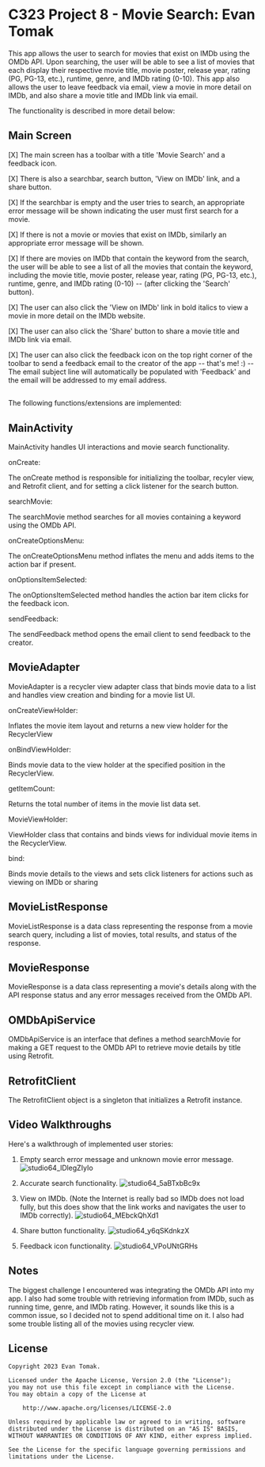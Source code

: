 # C323 Project 8 - Movie Search: Evan Tomak

This app allows the user to search for movies that exist on IMDb using the OMDb API. Upon searching, the user will be able to see a list of movies that each display their respective movie title, movie poster, release year, rating (PG, PG-13, etc.), runtime, genre, and IMDb rating (0-10).
This app also allows the user to leave feedback via email, view a movie in more detail on IMDb, and also share a movie title and IMDb link via email.

The functionality is described in more detail below:

## Main Screen

[X] The main screen has a toolbar with a title 'Movie Search' and a feedback icon.

[X] There is also a searchbar, search button, 'View on IMDb' link, and a share button.

[X] If the searchbar is empty and the user tries to search, an appropriate error message will be shown indicating the user must first search for a movie.

[X] If there is not a movie or movies that exist on IMDb, similarly an appropriate error message will be shown.

[X] If there are movies on IMDb that contain the keyword from the search, the user will be able to see a list of all the movies that contain the keyword, including the movie title, movie poster, release year, rating (PG, PG-13, etc.), runtime, genre, and IMDb rating (0-10) -- (after clicking the 'Search' button).

[X] The user can also click the 'View on IMDb' link in bold italics to view a movie in more detail on the IMDb website.

[X] The user can also click the 'Share' button to share a movie title and IMDb link via email.

[X] The user can also click the feedback icon on the top right corner of the toolbar to send a feedback email to the creator of the app -- that's me! :) -- The email subject line will automatically be populated with 'Feedback' and the email will be addressed to my email address.

##

The following functions/extensions are implemented:

## MainActivity

MainActivity handles UI interactions and movie search functionality.

onCreate:

The onCreate method is responsible for initializing the toolbar, recyler view, and Retrofit client, and for setting a click listener for the search button. 

searchMovie:

The searchMovie method searches for all movies containing a keyword using the OMDb API.

onCreateOptionsMenu:

The onCreateOptionsMenu method inflates the menu and adds items to the action bar if present.

onOptionsItemSelected:

The onOptionsItemSelected method handles the action bar item clicks for the feedback icon.

sendFeedback:

The sendFeedback method opens the email client to send feedback to the creator.

## MovieAdapter

MovieAdapter is a recycler view adapter class that binds movie data to a list and handles view creation and binding for a movie list UI.

onCreateViewHolder:

Inflates the movie item layout and returns a new view holder for the RecyclerView

onBindViewHolder:

Binds movie data to the view holder at the specified position in the RecyclerView.

getItemCount:

Returns the total number of items in the movie list data set.

MovieViewHolder:

ViewHolder class that contains and binds views for individual movie items in the RecyclerView.

bind:

Binds movie details to the views and sets click listeners for actions such as viewing on IMDb or sharing

## MovieListResponse

MovieListResponse is a data class representing the response from a movie search query, including a list of movies, total results, and status of the response.

## MovieResponse

MovieResponse is a data class representing a movie's details along with the API response status and any error messages received from the OMDb API.

## OMDbApiService

OMDbApiService is an interface that defines a method searchMovie for making a GET request to the OMDb API to retrieve movie details by title using Retrofit.

## RetrofitClient

The RetrofitClient object is a singleton that initializes a Retrofit instance.

## Video Walkthroughs

Here's a walkthrough of implemented user stories:

1. Empty search error message and unknown movie error message.
![studio64_lDlegZIyIo](https://github.com/evan2mak/MovieSearch/assets/128643914/7bde39ac-fc72-4ddd-9ac7-9c79ed57351e)


2. Accurate search functionality.
![studio64_5aBTxbBc9x](https://github.com/evan2mak/MovieSearch/assets/128643914/766b666b-fdcb-4ef7-bde3-ca593f3946c2)


3. View on IMDb. (Note the Internet is really bad so IMDb does not load fully, but this does show that the link works and navigates the user to IMDb correctly).
![studio64_MEbckQhXd1](https://github.com/evan2mak/MovieSearch/assets/128643914/c885080a-7cee-4b0b-8378-7679ac17d87c)


4. Share button functionality.
![studio64_y6qSKdnkzX](https://github.com/evan2mak/MovieSearch/assets/128643914/dd41204f-78b4-43d7-a3c0-cfcf0e8adbc6)


5. Feedback icon functionality.
![studio64_VPoUNtGRHs](https://github.com/evan2mak/MovieSearch/assets/128643914/70b39129-0008-42f1-b279-f25492812fe5)


## Notes

The biggest challenge I encountered was integrating the OMDb API into my app. I also had some trouble with retrieving information from IMDb, such as running time, genre, and IMDb rating. However, it sounds like this is a common issue, so I decided not to spend additional time on it. I also had some trouble listing all of the movies using recycler view.

## License

    Copyright 2023 Evan Tomak.

    Licensed under the Apache License, Version 2.0 (the "License");
    you may not use this file except in compliance with the License.
    You may obtain a copy of the License at

        http://www.apache.org/licenses/LICENSE-2.0

    Unless required by applicable law or agreed to in writing, software
    distributed under the License is distributed on an "AS IS" BASIS, WITHOUT WARRANTIES OR CONDITIONS OF ANY KIND, either express implied.

    See the License for the specific language governing permissions and
    limitations under the License.


